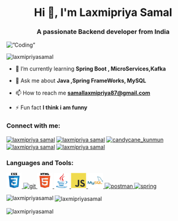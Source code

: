 
<h1 align="center">Hi 👋, I'm Laxmipriya Samal</h1>
<h3 align="center">A passionate Backend developer from India</h3>
<img align =”right” alt=”Coding” width=fit-content” src=https://img.freepik.com/premium-vector/asian-woman-working-laptop-woman-it-developer-programming-code-freelance-remote-working_254685-2375.jpg>

<p align="left"> <img src="https://komarev.com/ghpvc/?username=laxmipriyasamal&label=Profile%20views&color=0e75b6&style=flat" alt="laxmipriyasamal" /> </p>

- 🌱 I’m currently learning **Spring Boot , MicroServices,Kafka**

- 💬 Ask me about **Java ,Spring FrameWorks, MySQL**

- 📫 How to reach me **samallaxmipriya87@gmail.com**

- ⚡ Fun fact **I think i am funny**

<h3 align="left">Connect with me:</h3>
<p align="left">
<a href="https://linkedin.com/in/laxmipriya samal" target="blank"><img align="center" src="https://raw.githubusercontent.com/rahuldkjain/github-profile-readme-generator/master/src/images/icons/Social/linked-in-alt.svg" alt="laxmipriya samal" height="30" width="40" /></a>
<a href="https://fb.com/laxmipriya samal" target="blank"><img align="center" src="https://raw.githubusercontent.com/rahuldkjain/github-profile-readme-generator/master/src/images/icons/Social/facebook.svg" alt="laxmipriya samal" height="30" width="40" /></a>
<a href="https://instagram.com/candycane_kunmun" target="blank"><img align="center" src="https://raw.githubusercontent.com/rahuldkjain/github-profile-readme-generator/master/src/images/icons/Social/instagram.svg" alt="candycane_kunmun" height="30" width="40" /></a>
<a href="https://www.codechef.com/users/laxmipriya samal" target="blank"><img align="center" src="https://cdn.jsdelivr.net/npm/simple-icons@3.1.0/icons/codechef.svg" alt="laxmipriya samal" height="30" width="40" /></a>
<a href="https://www.hackerrank.com/laxmipriya samal" target="blank"><img align="center" src="https://raw.githubusercontent.com/rahuldkjain/github-profile-readme-generator/master/src/images/icons/Social/hackerrank.svg" alt="laxmipriya samal" height="30" width="40" /></a>
</p>

<h3 align="left">Languages and Tools:</h3>
<p align="left"> <a href="https://www.w3schools.com/css/" target="_blank" rel="noreferrer"> <img src="https://raw.githubusercontent.com/devicons/devicon/master/icons/css3/css3-original-wordmark.svg" alt="css3" width="40" height="40"/> </a> <a href="https://git-scm.com/" target="_blank" rel="noreferrer"> <img src="https://www.vectorlogo.zone/logos/git-scm/git-scm-icon.svg" alt="git" width="40" height="40"/> </a> <a href="https://www.w3.org/html/" target="_blank" rel="noreferrer"> <img src="https://raw.githubusercontent.com/devicons/devicon/master/icons/html5/html5-original-wordmark.svg" alt="html5" width="40" height="40"/> </a> <a href="https://www.java.com" target="_blank" rel="noreferrer"> <img src="https://raw.githubusercontent.com/devicons/devicon/master/icons/java/java-original.svg" alt="java" width="40" height="40"/> </a> <a href="https://developer.mozilla.org/en-US/docs/Web/JavaScript" target="_blank" rel="noreferrer"> <img src="https://raw.githubusercontent.com/devicons/devicon/master/icons/javascript/javascript-original.svg" alt="javascript" width="40" height="40"/> </a> <a href="https://www.mysql.com/" target="_blank" rel="noreferrer"> <img src="https://raw.githubusercontent.com/devicons/devicon/master/icons/mysql/mysql-original-wordmark.svg" alt="mysql" width="40" height="40"/> </a> <a href="https://postman.com" target="_blank" rel="noreferrer"> <img src="https://www.vectorlogo.zone/logos/getpostman/getpostman-icon.svg" alt="postman" width="40" height="40"/> </a> <a href="https://spring.io/" target="_blank" rel="noreferrer"> <img src="https://www.vectorlogo.zone/logos/springio/springio-icon.svg" alt="spring" width="40" height="40"/> </a> </p>

<p><img align="left" src="https://github-readme-stats.vercel.app/api/top-langs?username=laxmipriyasamal&show_icons=true&locale=en&layout=compact" alt="laxmipriyasamal" /></p>

<p>&nbsp;<img align="center" src="https://github-readme-stats.vercel.app/api?username=laxmipriyasamal&show_icons=true&locale=en" alt="laxmipriyasamal" /></p>

<p><img align="center" src="https://github-readme-streak-stats.herokuapp.com/?user=laxmipriyasamal&" alt="laxmipriyasamal" /></p>







